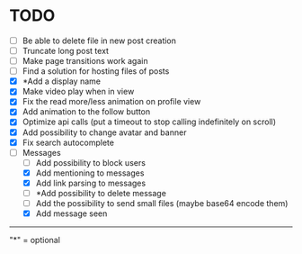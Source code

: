 
# TODO

 - [ ] Be able to delete file in new post creation
 - [ ] Truncate long post text
 - [ ] Make page transitions work again
 - [ ] Find a solution for hosting files of posts
 - [x] *Add a display name
 - [x] Make video play when in view
 - [x] Fix the read more/less animation on profile view
 - [x] Add animation to the follow button
 - [x] Optimize api calls (put a timeout to stop calling indefinitely on scroll)
 - [x] Add possibility to change avatar and banner
 - [x] Fix search autocomplete
 - [ ] Messages
     - [ ] Add possibility to block users
     - [x] Add mentioning to messages
     - [x] Add link parsing to messages
     - [ ] *Add possibility to delete message
     - [ ] Add the possibility to send small files (maybe base64 encode them)
     - [x] Add message seen 

---

"*" = optional